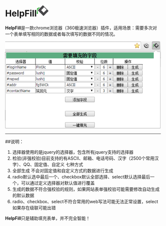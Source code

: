 # HelpFill![Alt text](./images/fill38.png)

**HelpFill**是一款chrome浏览器（360极速浏览器）插件，适用场景：需要多次对一个表单填写相同的数据或者每次填写的数据不同的情况。
 
![插件界面](./images/popup.png)

---
##说明：
1. 选择器使用的是jquery的选择器，包含所有jquery支持的选择器
2. 检验(非强校验)目前支持的有ASCII、邮箱、电话号码、汉字（2500个常用汉字）、QQ、固定值、自定义 七种方式
3. 全部生成 不会对固定值和自定义方式的数据进行生成
4. radio默认选中最后一个、checkbox默认全部选择、select默认选择最后一个，可以通过定义选择器对默认值进行覆盖
5. 生成的数据不符合强校验的规则，如果网站表单强校验可能需要修改自动生成的默认数据
6. radio、checkbox、select不符合常用的web写法可能无法正常设置，select如果存在级联可能出错

**HelpFill**只是辅助填充表单，并不完全智能！


